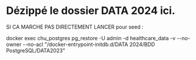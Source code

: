 # Dézippé le dossier DATA 2024 ici.

SI CA MARCHE PAS DIRECTEMENT LANCER pour seed :

docker exec chu_postgres pg_restore -U admin -d healthcare_data -v --no-owner --no-acl "/docker-entrypoint-initdb.d/DATA 2024/BDD PostgreSQL/DATA2023"
